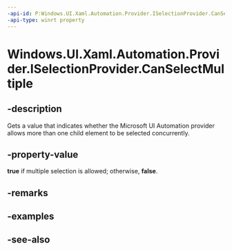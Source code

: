 ```yaml
---
-api-id: P:Windows.UI.Xaml.Automation.Provider.ISelectionProvider.CanSelectMultiple
-api-type: winrt property
---
```


<!-- Property syntax
public bool CanSelectMultiple { get; }
-->

# Windows.UI.Xaml.Automation.Provider.ISelectionProvider.CanSelectMultiple

## -description
Gets a value that indicates whether the Microsoft UI Automation provider allows more than one child element to be selected concurrently.



## -property-value
**true** if multiple selection is allowed; otherwise, **false**.

## -remarks

## -examples

## -see-also
